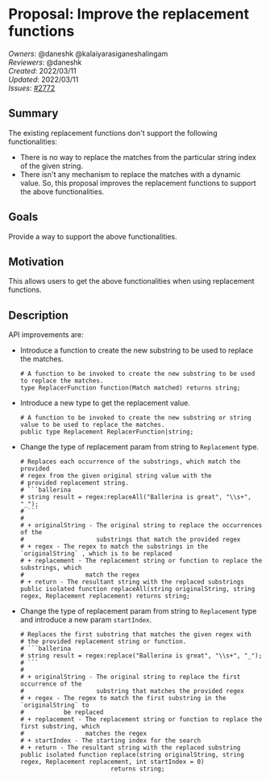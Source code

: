 # Proposal: Improve the replacement functions

_Owners_: @daneshk @kalaiyarasiganeshalingam  
_Reviewers_: @daneshk  
_Created_: 2022/03/11   
_Updated_: 2022/03/11  
_Issues_: [#2772](https://github.com/ballerina-platform/ballerina-standard-library/issues/2772) 

## Summary
The existing replacement functions don't support the following functionalities:
- There is no way to replace the matches from the particular string index of the given string.
- There isn't any mechanism to replace the matches with a dynamic value.
So, this proposal improves the replacement functions to support the above functionalities.

## Goals
Provide a way to support the above functionalities.

## Motivation
This allows users to get the above functionalities when using replacement functions.

## Description
API improvements are:

- Introduce a function to create the new substring to be used to replace the matches. 
    ```ballerina
    # A function to be invoked to create the new substring to be used to replace the matches.
    type ReplacerFunction function(Match matched) returns string;
    ```

- Introduce a new type to get the replacement value.  
    ```ballerina
    # A function to be invoked to create the new substring or string value to be used to replace the matches.
    public type Replacement ReplacerFunction|string;
    ```

- Change the type of replacement param from string to `Replacement` type.
    ```ballerina
    # Replaces each occurrence of the substrings, which match the provided
    # regex from the given original string value with the
    # provided replacement string.
    # ```ballerina
    # string result = regex:replaceAll("Ballerina is great", "\\s+", "_");
    # ```
    #
    # + originalString - The original string to replace the occurrences of the
    #                    substrings that match the provided regex
    # + regex - The regex to match the substrings in the `originalString` , which is to be replaced
    # + replacement - The replacement string or function to replace the substrings, which
    #                 match the regex
    # + return - The resultant string with the replaced substrings
    public isolated function replaceAll(string originalString, string regex, Replacement replacement) returns string;
    ```

- Change the type of replacement param from string to `Replacement` type and introduce a new param `startIndex`.
    ```ballerina
    # Replaces the first substring that matches the given regex with
    # the provided replacement string or function.
    # ```ballerina
    # string result = regex:replace("Ballerina is great", "\\s+", "_");
    # ```
    #
    # + originalString - The original string to replace the first occurrence of the
    #                    substring that matches the provided regex
    # + regex - The regex to match the first substring in the `originalString` to
    #           be replaced
    # + replacement - The replacement string or function to replace the first substring, which
    #                 matches the regex
    # + startIndex - The starting index for the search
    # + return - The resultant string with the replaced substring
    public isolated function replace(string originalString, string regex, Replacement replacement, int startIndex = 0) 
                             returns string;
    ```
